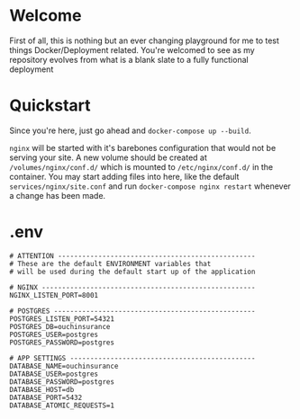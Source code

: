 Welcome
===

First of all, this is nothing but an ever changing playground for me to test things Docker/Deployment related. You're welcomed to see as my repository evolves from what is a blank slate to a fully functional deployment


Quickstart
===

Since you're here, just go ahead and `docker-compose up --build`.

`nginx` will be started with it's barebones configuration that would not be serving your site. A new volume should be created at `/volumes/nginx/conf.d/` which is mounted to `/etc/nginx/conf.d/` in the container. You may start adding files into here, like the default `services/nginx/site.conf` and run `docker-compose nginx restart` whenever a change has been made.


.env
===
```
# ATTENTION -------------------------------------------------
# These are the default ENVIRONMENT variables that
# will be used during the default start up of the application

# NGINX -----------------------------------------------------
NGINX_LISTEN_PORT=8001

# POSTGRES --------------------------------------------------
POSTGRES_LISTEN_PORT=54321
POSTGRES_DB=ouchinsurance
POSTGRES_USER=postgres
POSTGRES_PASSWORD=postgres

# APP SETTINGS ----------------------------------------------
DATABASE_NAME=ouchinsurance
DATABASE_USER=postgres
DATABASE_PASSWORD=postgres
DATABASE_HOST=db
DATABASE_PORT=5432
DATABASE_ATOMIC_REQUESTS=1
```
